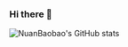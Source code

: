 ### Hi there 👋

<!--
**NuanBaobao/NuanBaobao** is a ✨ _special_ ✨ repository because its `README.md` (this file) appears on your GitHub profile.

Here are some ideas to get you started:

- 🔭 I’m currently working on ...
- 🌱 I’m currently learning ...
- 👯 I’m looking to collaborate on ...
- 🤔 I’m looking for help with ...
- 💬 Ask me about ...
- 📫 How to reach me: ...
- 😄 Pronouns: ...
- ⚡ Fun fact: ...
-->

![NuanBaobao's GitHub stats](https://github-readme-stats.vercel.app/api?username=NuanBaobao&show_icons=true&theme=tokyonight&count_private=true)
